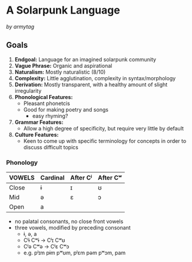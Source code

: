 # A Solarpunk Language

_by armytag_

## Goals

1. **Endgoal:** Language for an imagined solarpunk community
2. **Vague Phrase:** Organic and aspirational
3. **Naturalism:** Mostly naturalistic (8/10)
4. **Complexity:** Little agglutination, complexity in syntax/morphology
5. **Derivation:** Mostly transparent, with a healthy amount of slight irregularity
6. **Phonological Features:** 
    - Pleasant phonetcis
    - Good for making poetry and songs 
        - easy rhyming?
7. **Grammar Features:**
    - Allow a high degree of specificity, but require very little by default 
8. **Culture Features:** 
    - Keen to come up with specific terminology for concepts in order to discuss difficult topics

### Phonoloɡy

| VOWELS | Cardinal | After Cʲ | After Cʷ |
|--------|----------|----------|----------|
|  Close |        ɨ |        ɪ |        ʊ |
|    Mid |        ə |        ɛ |        ɔ |
|   Open |        a |          |          |

- no palatal consonants, no close front vowels
- three vowels, modified by precedinɡ consonant
    - ɨ, ə, a
    - Cʲɨ Cʷɨ -> Cʲɪ Cʷʊ 
    - Cʲə Cʷə -> Cʲɛ Cʷɔ
    - e.ɡ. pʲɪm pɨm pʷʊm, pʲɛm pəm pʷɔm, pam
